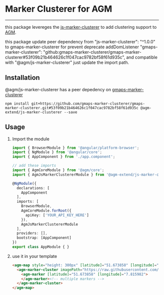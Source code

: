 # Marker Clusterer for AGM

-----

this package levereges the [js-marker-clusterer][js-marker-clusterer] to add clustering support to
[AGM][agm].

this package update peer dependency from "js-marker-clusterer": "^1.0.0" to gmaps-marker-clusterer for prevent deprecate addDomListener
"gmaps-marker-clusterer": "github:gmaps-marker-clusterer/gmaps-marker-clusterer#53f09b21b464626c1f047cac9782bf58f61d935c",
and compatible with "@agm/js-marker-clusterer" just update the import path.

## Installation

@agm/js-marker-clusterer has a peer depedency on [gmaps-marker-clusterer][js-marker-clusterer]

```shell
npm install git+https://github.com/gmaps-marker-clusterer/gmaps-marker-clusterer.git#53f09b21b464626c1f047cac9782bf58f61d935c @agm-extend/js-marker-clusterer --save

```

## Usage

1. Import the module

    ```typescript
    import { BrowserModule } from '@angular/platform-browser';
    import { NgModule } from '@angular/core';
    import { AppComponent } from './app.component';

    // add these imports
    import { AgmCoreModule } from '@agm/core';
    import { AgmJsMarkerClustererModule } from '@agm-extend/js-marker-clusterer';

    @NgModule({
      declarations: [
        AppComponent
      ],
      imports: [
        BrowserModule,
        AgmCoreModule.forRoot({
          apiKey: ['YOUR_API_KEY_HERE']
        }),
        AgmJsMarkerClustererModule
      ],
      providers: [],
      bootstrap: [AppComponent]
    })
    export class AppModule { }
    ```
2. use it in your template

    ```html
    <agm-map style="height: 300px" [latitude]="51.673858" [longitude]="7.815982">
      <agm-marker-cluster imagePath="https://raw.githubusercontent.com/googlemaps/v3-utility-library/master/markerclustererplus/images/m">
        <agm-marker [latitude]="51.673858" [longitude]="7.815982">
        </agm-marker><!-- multiple markers -->
      </agm-marker-cluster>
    </agm-map>
    ```


[js-marker-clusterer]: https://github.com/googlemaps/js-marker-clusterer
[agm]: https://angular-maps.com/
